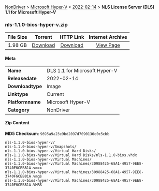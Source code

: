 
[NonDriver](/README.md)  >  [Microsoft Hyper-V](/index/NonDriver/Microsoft_Hyper-V.md)  >  [2022-02-14](/index/NonDriver/Microsoft_Hyper-V/2022-02-14.md)  >  **NLS License Server (DLS) 1.1 for Microsoft Hyper-V**


### nls-1.1.0-bios-hyper-v.zip

| **File Size** | **Torrent**  | **HTTP Link** | **Internet Archive** |
|:-------------:|:------------:|:-------------:|:--------------------:|
| 1.98 GB |  [Download](https://archive.org/download/nvgpu_nls-1.1.0-bios-hyper-v.zip/nvgpu_nls-1.1.0-bios-hyper-v.zip_archive.torrent)       | [Download](https://archive.org/compress/nvgpu_nls-1.1.0-bios-hyper-v.zip) | [View Page](https://archive.org/details/nvgpu_nls-1.1.0-bios-hyper-v.zip)       |

#### Meta

<table>
<tr><td><strong>Name</strong></td><td>DLS 1.1 for Microsoft Hyper-V</td></tr>
<tr><td><strong>Releasedate</strong></td><td>2022-02-14</td></tr>
<tr><td><strong>Downloadtype</strong></td><td>Image</td></tr>
<tr><td><strong>Linktype</strong></td><td>Current</td></tr>
<tr><td><strong>Platformname</strong></td><td>Microsoft Hyper-V</td></tr>
<tr><td><strong>Category</strong></td><td>NonDriver</td></tr>
</table>

#### Zip Content

**MD5 Checksum**: `9695a9a23e9bd2097d7090136e0c5cbb`

```text
nls-1.1.0-bios-hyper-v/
nls-1.1.0-bios-hyper-v/Snapshots/
nls-1.1.0-bios-hyper-v/Virtual Hard Disks/
nls-1.1.0-bios-hyper-v/Virtual Hard Disks/nls-1.1.0-bios.vhdx
nls-1.1.0-bios-hyper-v/Virtual Machines/
nls-1.1.0-bios-hyper-v/Virtual Machines/30988425-68A1-4957-9EE8-3740F6CEB81A.vmcx
nls-1.1.0-bios-hyper-v/Virtual Machines/30988425-68A1-4957-9EE8-3740F6CEB81A.vmgs
nls-1.1.0-bios-hyper-v/Virtual Machines/30988425-68A1-4957-9EE8-3740F6CEB81A.VMRS
```